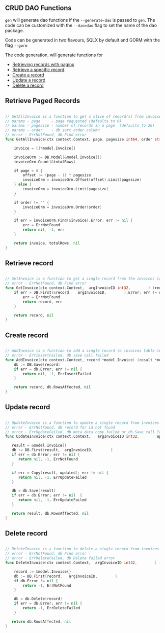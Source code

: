 [comment]: <> (This is a generated file please edit source in ./templates)
[comment]: <> (All modification will be lost, you have been warned)
[comment]: <> ()

## CRUD DAO Functions
`gen` will generate dao functions if the `--generate-dao` is passed to `gen`. The code can be customized with the `--dao=dao` flag to set the name of the dao package.

Code can be generated in two flavours, SQLX by default and GORM with the flag `--gorm`


The code generation, will generate functions for
- [Retrieving records with paging](#Retrieve-Paged-Records)
- [Retrieve a specific record](#Retrieve-record)
- [Create a record](#Create-record)
- [Update a record](#Update-record)
- [Delete a record](#Delete-record)

## Retrieve Paged Records
```go

// GetAllInvoice is a function to get a slice of record(s) from invoices table in the main database
// params - page     - page requested (defaults to 0)
// params - pagesize - number of records in a page  (defaults to 20)
// params - order    - db sort order column
// error - ErrNotFound, db Find error
func GetAllInvoice(ctx context.Context, page, pagesize int64, order string) (invoice []*model.Invoice, totalRows int, err error) {

	invoice = []*model.Invoice{}

	invoiceOrm := DB.Model(&model.Invoice{})
    invoiceOrm.Count(&totalRows)

	if page > 0 {
		offset := (page - 1) * pagesize
		invoiceOrm = invoiceOrm.Offset(offset).Limit(pagesize)
	} else {
		invoiceOrm = invoiceOrm.Limit(pagesize)
    }

	if order != "" {
		invoiceOrm = invoiceOrm.Order(order)
	}

	if err = invoiceOrm.Find(&invoice).Error; err != nil {
	    err = ErrNotFound
		return nil, -1, err
	}

	return invoice, totalRows, nil
}

```

## Retrieve record
```go

// GetInvoice is a function to get a single record from the invoices table in the main database
// error - ErrNotFound, db Find error
func GetInvoice(ctx context.Context,  argInvoiceID int32,        ) (record *model.Invoice, err error) {
	if err = DB.First(&record,   argInvoiceID,        ).Error; err != nil {
	    err = ErrNotFound
		return record, err
	}

	return record, nil
}

```

## Create record
```go

// AddInvoice is a function to add a single record to invoices table in the main database
// error - ErrInsertFailed, db save call failed
func AddInvoice(ctx context.Context, record *model.Invoice) (result *model.Invoice, RowsAffected int64, err error) {
    db := DB.Save(record)
	if err = db.Error; err != nil {
	    return nil, -1, ErrInsertFailed
	}

	return record, db.RowsAffected, nil
}

```

## Update record
```go

// UpdateInvoice is a function to update a single record from invoices table in the main database
// error - ErrNotFound, db record for id not found
// error - ErrUpdateFailed, db meta data copy failed or db.Save call failed
func UpdateInvoice(ctx context.Context,   argInvoiceID int32,        updated *model.Invoice) (result *model.Invoice, RowsAffected int64, err error) {

   result = &model.Invoice{}
   db := DB.First(result,  argInvoiceID,        )
   if err = db.Error; err != nil {
      return nil, -1, ErrNotFound
   }

   if err = Copy(result, updated); err != nil {
      return nil, -1, ErrUpdateFailed
   }

   db = db.Save(result)
   if err = db.Error; err != nil  {
      return nil, -1, ErrUpdateFailed
   }

   return result, db.RowsAffected, nil
}

```

## Delete record
```go

// DeleteInvoice is a function to delete a single record from invoices table in the main database
// error - ErrNotFound, db Find error
// error - ErrDeleteFailed, db Delete failed error
func DeleteInvoice(ctx context.Context,  argInvoiceID int32,        ) (rowsAffected int64, err error) {

    record := &model.Invoice{}
    db := DB.First(record,   argInvoiceID,        )
    if db.Error != nil {
        return -1, ErrNotFound
    }

    db = db.Delete(record)
    if err = db.Error; err != nil {
        return -1, ErrDeleteFailed
    }

   return db.RowsAffected, nil
}

```
